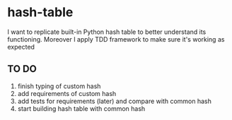 # hash-table
I want to replicate built-in Python hash table to better understand its functioning. Moreover I apply TDD framework to make sure it's working as expected


## TO DO
1. finish typing of custom hash
2. add requirements of custom hash
3. add tests for requirements (later) and compare with common hash
4. start building hash table with common hash